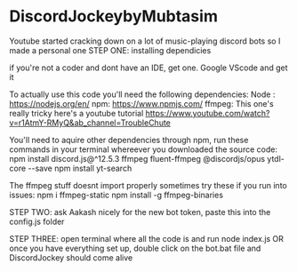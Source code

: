 # DiscordJockeybyMubtasim
Youtube started cracking down on a lot of music-playing discord bots so I made a personal one
STEP ONE: installing dependicies 

if you're not a coder and dont have an IDE, get one. Google  VScode and get it


To actually use this code you'll need the following dependencies:
Node : https://nodejs.org/en/
npm: https://www.npmjs.com/
ffmpeg: This one's really tricky here's a youtube tutorial https://www.youtube.com/watch?v=r1AtmY-RMyQ&ab_channel=TroubleChute

You'll need to aquire other dependencies through npm, run these commands in your terminal whereever you downloaded the source code:
npm install discord.js@^12.5.3 ffmpeg fluent-ffmpeg @discordjs/opus ytdl-core --save
npm install yt-search

The ffmpeg stuff doesnt import properly sometimes try these if you run into issues:
npm i ffmpeg-static
npm install -g ffmpeg-binaries

STEP TWO: ask Aakash nicely for the new bot token,
paste this into the config.js folder 

STEP THREE: open terminal where all the code is and run
node index.js
OR once you have everything set up, double click on the bot.bat file and DiscordJockey should come alive
